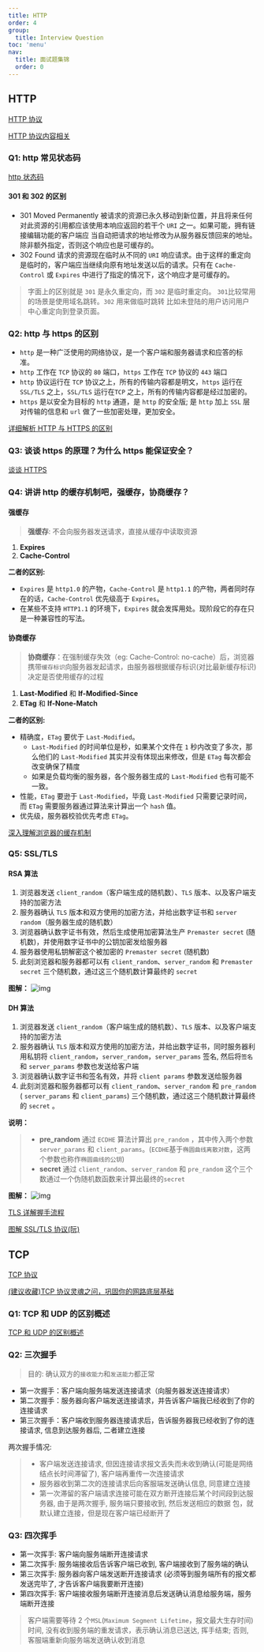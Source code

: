 ```yaml
---
title: HTTP
order: 4
group:
  title: Interview Question
toc: 'menu'
nav:
  title: 面试题集锦
  order: 0
---
```


## HTTP

[HTTP 协议](http://47.98.159.95/my_blog/blogs/net/http/001.html#%E8%B5%B7%E5%A7%8B%E8%A1%8C)

[HTTP 协议内容相关](https://github.com/qianguyihao/Web/blob/master/15-%E5%89%8D%E7%AB%AF%E9%9D%A2%E8%AF%95/04-HTTP%E5%8D%8F%E8%AE%AE.md)

### Q1: http 常见状态码

[http 状态码](http://47.98.159.95/my_blog/blogs/net/http/004.html)

#### 301 和 302 的区别

- 301 Moved Permanently 被请求的资源已永久移动到新位置，并且将来任何对此资源的引用都应该使用本响应返回的若干个 `URI` 之一。如果可能，拥有链接编辑功能的客户端应 当自动把请求的地址修改为从服务器反馈回来的地址。除非额外指定，否则这个响应也是可缓存的。
- 302 Found 请求的资源现在临时从不同的 `URI` 响应请求。由于这样的重定向是临时的，客户端应当继续向原有地址发送以后的请求。只有在 `Cache-Control` 或 `Expires` 中进行了指定的情况下，这个响应才是可缓存的。

> 字面上的区别就是 `301` 是永久重定向，而 `302` 是临时重定向。
> `301`比较常用的场景是使用域名跳转。`302` 用来做临时跳转 比如未登陆的用户访问用户 中心重定向到登录页面。

### Q2: http 与 https 的区别

- `http` 是一种广泛使用的网络协议，是一个客户端和服务器请求和应答的标准。
- `http` 工作在 `TCP` 协议的 `80` 端口，`https` 工作在 `TCP` 协议的 `443` 端口
- `http` 协议运行在 `TCP` 协议之上，所有的传输内容都是明文，`https` 运行在 `SSL/TLS` 之上，`SSL/TLS` 运行在`TCP` 之上，所有的传输内容都是经过加密的。
- `https` 是以安全为目标的 `http` 通道，是 `http` 的安全版; 是 `http` 加上 `SSL` 层对传输的信息和 `url` 做了一些加密处理，更加安全。

[详细解析 HTTP 与 HTTPS 的区别](https://juejin.cn/post/6844903471565504526)

### Q3: 谈谈 https 的原理？为什么 https 能保证安全？

[谈谈 HTTPS](https://juejin.cn/post/6844903504046211079)

### Q4: 讲讲 http 的缓存机制吧，强缓存，协商缓存？

#### 强缓存

> **强缓存**: 不会向服务器发送请求，直接从缓存中读取资源

1. **Expires**
2. **Cache-Control**

**二者的区别:**

- `Expires` 是 `http1.0` 的产物，`Cache-Control` 是 `http1.1` 的产物，两者同时存在的话，`Cache-Control` 优先级高于 `Expires`。
- 在某些不支持 `HTTP1.1` 的环境下，`Expires` 就会发挥用处。现阶段它的存在只是一种兼容性的写法。

#### 协商缓存

> **协商缓存**：在强制缓存失效（eg: Cache-Control: no-cache）后，浏览器携带`缓存标识`向服务器发起请求，由服务器根据缓存标识(对比最新缓存标识)决定是否使用缓存的过程

1. **Last-Modified** 和 **If-Modified-Since**
2. **ETag** 和 **If-None-Match**

**二者的区别:**

- 精确度，`ETag` 要优于 `Last-Modified`。
  - `Last-Modified` 的时间单位是秒，如果某个文件在 `1` 秒内改变了多次，那么他们的 `Last-Modified` 其实并没有体现出来修改，但是 `ETag` 每次都会改变确保了精度
  - 如果是负载均衡的服务器，各个服务器生成的 `Last-Modified` 也有可能不一致。
- 性能，`ETag` 要逊于 `Last-Modified`，毕竟 `Last-Modified` 只需要记录时间，而 `ETag` 需要服务器通过算法来计算出一个 `hash` 值。
- 优先级，服务器校验优先考虑 `ETag`。

[深入理解浏览器的缓存机制](https://www.jianshu.com/p/54cc04190252)

### Q5: SSL/TLS

#### RSA 算法

1. 浏览器发送 `client_random`（客户端生成的随机数）、`TLS` 版本、以及客户端支持的加密方法
2. 服务器确认 `TLS` 版本和双方使用的加密方法，并给出数字证书和 `server random`（服务器生成的随机数）
3. 浏览器确认数字证书有效，然后生成使用加密算法生产 `Premaster secret` (随机数)，并使用数字证书中的公钥加密发给服务器
4. 服务器使用私钥解密这个被加密的 `Premaster secret` (随机数)
5. 此刻浏览器和服务器都可以有 `client_random`、`server_random` 和 `Premaster secret` 三个随机数，通过这三个随机数计算最终的 `secret`

**图解：**
![img](https://p1-juejin.byteimg.com/tos-cn-i-k3u1fbpfcp/a28591c41cd64dfe8ceac856a9d40fa3~tplv-k3u1fbpfcp-watermark.image)

#### DH 算法

1. 浏览器发送 `client_random`（客户端生成的随机数）、`TLS` 版本、以及客户端支持的加密方法
2. 服务器确认 `TLS` 版本和双方使用的加密方法，并给出数字证书，同时服务器利用私钥将 `client_random`，`server_random`，`server_params` 签名, 然后将`签名`和 `server_params` 参数也发送给客户端
3. 浏览器确认数字证书和签名有效，并将 `client params` 参数发送给服务器
4. 此刻浏览器和服务器都可以有 `client_random`、`server_random` 和 `pre_random` ( `server_params` 和 `client_params`) 三个随机数，通过这三个随机数计算最终的 `secret` 。

**说明：**

> - **pre_random** 通过 `ECDHE` 算法计算出 `pre_random` ，其中传入两个参数 `server_params` 和 `client_params`。(`ECDHE`基于`椭圆曲线离散对数`，这两个参数也称作`椭圆曲线的公钥`)
> - **secret** 通过 `client_random`、`server_random` 和 `pre_random` 这个三个数通过一个伪随机数函数来计算出最终的`secret`

**图解：**
![img](https://p1-juejin.byteimg.com/tos-cn-i-k3u1fbpfcp/5a6eee0152d64fa693667e9e40d96d0b~tplv-k3u1fbpfcp-watermark.image)

[TLS 详解握手流程](https://juejin.cn/post/6895624327896432654)

[图解 SSL/TLS 协议(阮)](http://www.ruanyifeng.com/blog/2014/09/illustration-ssl.html)

## TCP

[TCP 协议](http://47.98.159.95/my_blog/blogs/net/tcp/001.html)

[(建议收藏)TCP 协议灵魂之问，巩固你的网路底层基础](https://juejin.cn/post/6844904070889603085)

### Q1: TCP 和 UDP 的区别概述

[TCP 和 UDP 的区别概述](http://47.98.159.95/my_blog/blogs/net/tcp/001.html)

### Q2: 三次握手

> 目的: 确认双方的`接收能力`和`发送能力`都正常

- 第一次握手：客户端向服务端发送连接请求（向服务器发送连接请求）
- 第二次握手：服务器向客户端发送连接请求，并告诉客户端我已经收到了你的连接请求
- 第三次握手：客户端收到服务器连接请求后，告诉服务器我已经收到了你的连接请求, 信息到达服务器后, 二者建立连接

两次握手情况:

> - 客户端发送连接请求, 但因连接请求报文丢失而未收到确认(可能是网络结点长时间滞留了), 客户端再重传一次连接请求
> - 服务器收到第二次的连接请求后向客服端发送确认信息, 同意建立连接
> - 第一次滞留的客户端请求连接可能在双方断开连接后某个时间段到达服务器, 由于是两次握手, 服务端只要接收到, 然后发送相应的数据
>   包，就默认建立连接，但是现在客户端已经断开了

### Q3: 四次挥手

- 第一次挥手: 客户端向服务端断开连接请求
- 第二次挥手: 服务端接收后告诉客户端已收到, 客户端接收到了服务端的确认
- 第三次挥手: 服务器向客户端发送断开连接请求 (必须等到服务端所有的报文都发送完毕了, 才告诉客户端我要断开连接)
- 第四次挥手: 客户端接收服务端断开连接消息后发送确认消息给服务端，服务端断开连接

> 客户端需要等待 2 个`MSL`(`Maximum Segment Lifetime`，报文最大生存时间)时间,
> 没有收到服务端的重发请求，表示确认消息已送达, 挥手结束; 否则, 客服端重新向服务端发送确认收到消息
